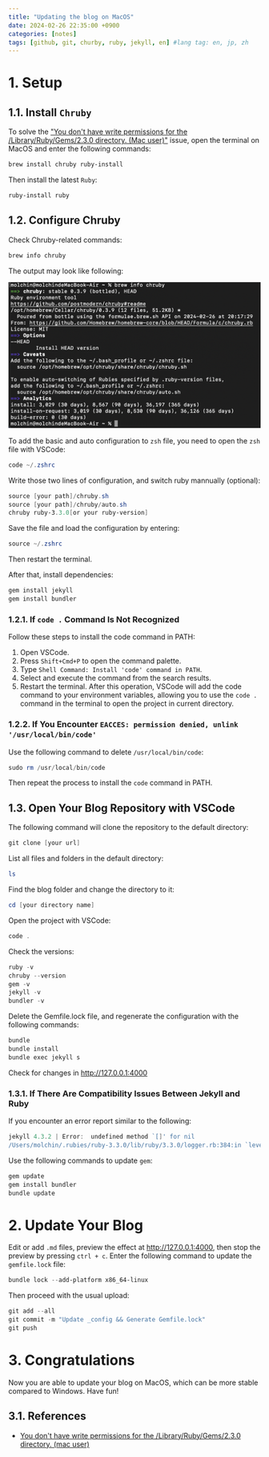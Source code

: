 ```yaml
---
title: "Updating the blog on MacOS"
date: 2024-02-26 22:35:00 +0900 
categories: [notes]
tags: [github, git, churby, ruby, jekyll, en] #lang tag: en, jp, zh
---
```



# 1. Setup
## 1.1. Install `Chruby`
To solve the ["You don't have write permissions for the /Library/Ruby/Gems/2.3.0 directory. (Mac user)"](https://stackoverflow.com/questions/51126403/you-dont-have-write-permissions-for-the-library-ruby-gems-2-3-0-directory-ma) issue, open the terminal on MacOS and enter the following commands:
```powershell
brew install chruby ruby-install
``` 

Then install the latest `Ruby`:
```powershell
ruby-install ruby
```  
## 1.2. Configure Chruby

Check Chruby-related commands:
```powershell
brew info chruby
```  

The output may look like following:

![chrupy setup](https://raw.githubusercontent.com/melposyrup/imageHost/main/img/202402262310.png)

To add the basic and auto configuration to `zsh` file, you need to open the `zsh` file with VSCode:
```powershell
code ~/.zshrc
```

Write those two lines of configuration, and switch ruby mannually (optional):
```powershell
source [your path]/chruby.sh
source [your path]/chruby/auto.sh
chruby ruby-3.3.0[or your ruby-version]
```

Save the file and load the configuration by entering:
```powershell
source ~/.zshrc
``` 
Then restart the terminal.

After that, install dependencies:
```powershell
gem install jekyll
gem install bundler
``` 
 
 
### 1.2.1. If `code .` Command Is Not Recognized

Follow these steps to install the code command in PATH:

1. Open VSCode.
2. Press `Shift+Cmd+P` to open the command palette.
3. Type `Shell Command: Install 'code' command in PATH`.
4. Select and execute the command from the search results.
5. Restart the terminal.
After this operation, VSCode will add the code command to your environment variables, allowing you to use the `code .` command in the terminal to open the project in current directory.

### 1.2.2. If You Encounter `EACCES: permission denied, unlink '/usr/local/bin/code'`

Use the following command to delete `/usr/local/bin/code`:
```powershell
sudo rm /usr/local/bin/code
``` 
Then repeat the process to install the `code` command in PATH.

## 1.3. Open Your Blog Repository with VSCode

The following command will clone the repository to the default directory:
```powershell
git clone [your url]
```  

List all files and folders in the default directory:
```powershell
ls
``` 

Find the blog folder and change the directory to it:
```powershell
cd [your directory name]
``` 

Open the project with VSCode:
```powershell
code .
``` 

Check the versions:
```powershell
ruby -v
chruby --version
gem -v
jekyll -v
bundler -v
```

Delete the Gemfile.lock file, and regenerate the configuration with the following commands:
```powershell
bundle 
bundle install
bundle exec jekyll s
```
Check for changes in http://127.0.0.1:4000

### 1.3.1. If There Are Compatibility Issues Between Jekyll and Ruby

If you encounter an error report similar to the following:
```powershell
jekyll 4.3.2 | Error:  undefined method `[]' for nil
/Users/molchin/.rubies/ruby-3.3.0/lib/ruby/3.3.0/logger.rb:384:in `level': undefined method `[]' for nil (NoMethodError)
``` 
Use the following commands to update `gem`:
```powershell
gem update
gem install bundler
bundle update
```


# 2. Update Your Blog

Edit or add `.md` files, preview the effect at http://127.0.0.1:4000, then stop the preview by pressing `ctrl + c`.
Enter the following command to update the `gemfile.lock` file:
```powershell
bundle lock --add-platform x86_64-linux
```

Then proceed with the usual upload:
```powershell
git add --all
git commit -m "Update _config && Generate Gemfile.lock"
git push
```

# 3. Congratulations
Now you are able to update your blog on MacOS, which can be more stable compared to Windows. 
Have fun!

## 3.1. References
- [You don't have write permissions for the /Library/Ruby/Gems/2.3.0 directory. (mac user)](https://stackoverflow.com/questions/51126403/you-dont-have-write-permissions-for-the-library-ruby-gems-2-3-0-directory-ma)
